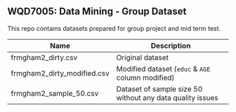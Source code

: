 ## WQD7005: Data Mining - Group Dataset

This repo contains datasets prepared for group project and mid term test.

| Name                        | Description                                               |
| --------------------------- | --------------------------------------------------------- |
| frmgham2_dirty.csv          | Original dataset                                          |
| frmgham2_dirty_modified.csv | Modified dataset (`educ` & `AGE` column modified)         |
| frmgham2_sample_50.csv      | Dataset of sample size 50 without any data quality issues |
